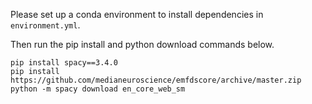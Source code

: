Please set up a conda environment to install dependencies in `environment.yml`. <br>

Then run the pip install and python download commands below.
```
pip install spacy==3.4.0
pip install https://github.com/medianeuroscience/emfdscore/archive/master.zip
python -m spacy download en_core_web_sm
```